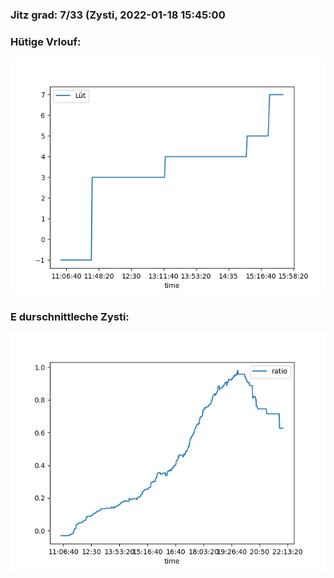 ### Jitz grad: 7/33 (Zysti, 2022-01-18 15:45:00

### Hütige Vrlouf:
![Graph](Today.png)

### E durschnittleche Zysti:
![Graph](Zysti.png)